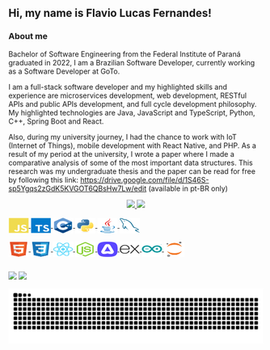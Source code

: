 ## Hi, my name is Flavio Lucas Fernandes!

### <b>About me</b>

<p>
Bachelor of Software Engineering from the Federal Institute of Paraná graduated in 2022, I am a Brazilian Software Developer, currently working as a Software Developer at GoTo.

I am a full-stack software developer and my highlighted skills and experience are microservices development, web development, RESTful APIs and public APIs development, and full cycle development philosophy. My highlighted technologies are Java, JavaScript and TypeScript, Python, C++, Spring Boot and React.

Also, during my university journey, I had the chance to work with IoT (Internet of Things), mobile development with React Native, and PHP. As a result of my period at the university, I wrote a paper where I made a comparative analysis of some of the most important data structures. This research was my undergraduate thesis and the paper can be read for free by following this link: https://drive.google.com/file/d/1S46S-sp5Ygqs2zGdK5KVGOT6QBsHw7Lw/edit (available in pt-BR only)
</p>
  
<div align="center">
  <a href="https://github.com/fl-fernandes">
  <img height="180em" src="https://github-readme-stats.vercel.app/api?username=FlavioLucasFer&show_icons=true&theme=moltack&include_all_commits=true&count_private=true"/>
  <img height="180em" src="https://github-readme-stats.vercel.app/api/top-langs/?username=FlavioLucasFer&layout=compact&langs_count=7&theme=moltack"/>
</div>

<div style="display: inline_block"><br>
  <img align="center" alt="JavaScript" title="JavaScript" height="30" width="40" src="https://raw.githubusercontent.com/devicons/devicon/master/icons/javascript/javascript-plain.svg">
  <img align="center" alt="TypeScript" title="TypeScript" height="30" width="40" src="https://raw.githubusercontent.com/devicons/devicon/master/icons/typescript/typescript-plain.svg">
  <img align="center" alt="C++" title="C++" height="30" width="40" src="https://raw.githubusercontent.com/devicons/devicon/master/icons/cplusplus/cplusplus-original.svg">
  <img align="center" alt="Python" title="Python" height="30" width="40" src="https://raw.githubusercontent.com/devicons/devicon/master/icons/python/python-original.svg">
  <img align="center" alt="Java" title="Java" height="30" width="40" src="https://raw.githubusercontent.com/devicons/devicon/master/icons/java/java-original.svg">
  <img align="center" alt="MySQL" title="MySQL" height="30" width="40" src="https://raw.githubusercontent.com/devicons/devicon/master/icons/mysql/mysql-original.svg">
</div>
  
<div style="display: inline_block"><br>
  <img align="center" alt="HTML" title="HTML" height="30" width="40" src="https://raw.githubusercontent.com/devicons/devicon/master/icons/html5/html5-original.svg">
  <img align="center" alt="CSS" title="CSS" height="30" width="40" src="https://raw.githubusercontent.com/devicons/devicon/master/icons/css3/css3-original.svg">
  <img align="center" alt="React" title="React" height="30" width="40" src="https://raw.githubusercontent.com/devicons/devicon/master/icons/react/react-original.svg">
  <img align="center" alt="Node.js" title="Node.js" height="30" width="40" src="https://raw.githubusercontent.com/devicons/devicon/master/icons/nodejs/nodejs-original.svg">
  <img align="center" alt="AdonisJs" title="AdonisJs" height="30" width="40" src="https://raw.githubusercontent.com/devicons/devicon/master/icons/adonisjs/adonisjs-original.svg">
  <img align="center" alt="Express" title="Express" height="30" width="40" src="https://raw.githubusercontent.com/devicons/devicon/master/icons/express/express-original.svg">
  <img align="center" alt="Arduino/IoT" title="Arduino/IoT" height="30" width="40" src="https://raw.githubusercontent.com/devicons/devicon/master/icons/arduino/arduino-original.svg">
  <img align="center" alt="Jupyter/DataScience" title="Jupyter/DataScience" height="30" width="40" src="https://raw.githubusercontent.com/devicons/devicon/master/icons/jupyter/jupyter-original.svg">
</div>
  
##

<div>
  <a href = "mailto:flaviolukfer@gmail.com"><img src="https://img.shields.io/badge/-Gmail-%23333?style=for-the-badge&logo=gmail&logoColor=white" target="_blank"></a>
  <a href="https://www.linkedin.com/in/flavio-lucas-fernandes/?locale=en_US" target="_blank"><img src="https://img.shields.io/badge/-LinkedIn-%230077B5?style=for-the-badge&logo=linkedin&logoColor=white" target="_blank"></a> 
 
![Snake animation](https://github.com/FlavioLucasFer/FlavioLucasFer/blob/output/github-contribution-grid-snake.svg)
 
</div>
